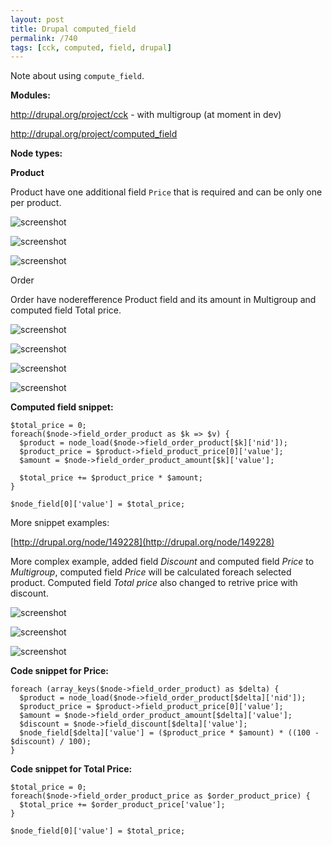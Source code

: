 ```yaml
---
layout: post
title: Drupal computed_field
permalink: /740
tags: [cck, computed, field, drupal]
---
```


Note about using `compute_field`.

**Modules:**

http://drupal.org/project/cck - with multigroup (at moment in dev)

http://drupal.org/project/computed_field

**Node types:**

**Product**

Product have one additional field `Price` that is required and can be only one per product.

![screenshot](/images/wp/118.png)

![screenshot](/images/wp/119.png)

![screenshot](/images/wp/29.png)

Order

Order have noderefference Product field and its amount in Multigroup and computed field Total price.

![screenshot](/images/wp/34.png)

![screenshot](/images/wp/43.png)

![screenshot](/images/wp/53.png)

![screenshot](/images/wp/62.png)

**Computed field snippet:**

    $total_price = 0;
    foreach($node->field_order_product as $k => $v) {
      $product = node_load($node->field_order_product[$k]['nid']);
      $product_price = $product->field_product_price[0]['value'];
      $amount = $node->field_order_product_amount[$k]['value'];

      $total_price += $product_price * $amount;
    }

    $node_field[0]['value'] = $total_price;

More snippet examples:

[http://drupal.org/node/149228](http://drupal.org/node/149228)

More complex example, added field _Discount_ and computed field _Price_ to _Multigroup_, computed field _Price_ will be calculated foreach selected product. Computed field _Total price_ also changed to retrive price with discount.

![screenshot](/images/wp/82.png)

![screenshot](/images/wp/92.png)

![screenshot](/images/wp/93.png)

**Code snippet for Price:**

    foreach (array_keys($node->field_order_product) as $delta) {
      $product = node_load($node->field_order_product[$delta]['nid']);
      $product_price = $product->field_product_price[0]['value'];
      $amount = $node->field_order_product_amount[$delta]['value'];
      $discount = $node->field_discount[$delta]['value'];
      $node_field[$delta]['value'] = ($product_price * $amount) * ((100 - $discount) / 100);
    }

**Code snippet for Total Price:**

    $total_price = 0;
    foreach($node->field_order_product_price as $order_product_price) {
      $total_price += $order_product_price['value'];
    }

    $node_field[0]['value'] = $total_price;
